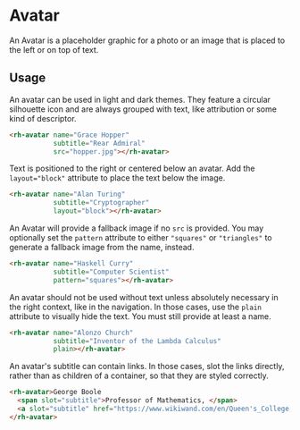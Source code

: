 # Avatar
An Avatar is a placeholder graphic for a photo or an image that is placed to the 
left or on top of text.

## Usage

An avatar can be used in light and dark themes. They feature a circular 
silhouette icon and are always grouped with text, like attribution or some kind 
of descriptor.

```html
<rh-avatar name="Grace Hopper"
           subtitle="Rear Admiral"
           src="hopper.jpg"></rh-avatar>
```

Text is positioned to the right or centered below an avatar. Add the 
`layout="block"` attribute to place the text below the image.

```html
<rh-avatar name="Alan Turing"
           subtitle="Cryptographer"
           layout="block"></rh-avatar>
```

An Avatar will provide a fallback image if no `src` is provided. You may 
optionally set the `pattern` attribute to either `"squares"` or `"triangles"` to 
generate a fallback image from the name, instead.

```html
<rh-avatar name="Haskell Curry"
           subtitle="Computer Scientist"
           pattern="squares"></rh-avatar>
```

An avatar should not be used without text unless absolutely necessary in the 
right context, like in the navigation. In those cases, use the `plain` attribute 
to visually hide the text. You must still provide at least a name.

```html
<rh-avatar name="Alonzo Church"
           subtitle="Inventor of the Lambda Calculus"
           plain></rh-avatar>
```

An avatar's subtitle can contain links. In those cases, slot the links directly, 
rather than as children of a container, so that they are styled correctly.

```html
<rh-avatar>George Boole
  <span slot="subtitle">Professor of Mathematics, </span>
  <a slot="subtitle" href="https://www.wikiwand.com/en/Queen's_College,_Cork">Queen's College, Cork</a>
</rh-avatar>
```
